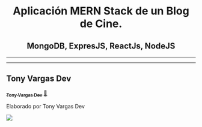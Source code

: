 <h1 align="center">
 Aplicación MERN Stack de un Blog de Cine. 
</h1>
<h2 align="center">MongoDB, ExpresJS, ReactJs, NodeJS</h2>
<hr>



---
## Tony Vargas Dev

<a href="https://www.tonyvargasdev.com/">
 <sub><b>Tony Vargas Dev</b></sub></a>  <a href="www.linkedin.com/in/tony-vargas-garcía-122b1424b" title="LinkedIn">🚀</a>


Elaborado por Tony Vargas Dev


 <div> 
  <a href="www.linkedin.com/in/tony-vargas-garcía-122b1424b" target="_blank"><img src="https://img.shields.io/badge/-LinkedIn-%230077B5?style=for-the-badge&logo=linkedin&logoColor=white" target="_blank"></a> 
</div>
